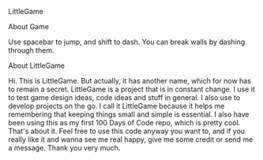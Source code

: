 LittleGame

About Game

Use spacebar to jump, and shift to dash. You can break walls by dashing through them. 



About LittleGame

Hi. This is LittleGame. But actually, it has another name, which for now has to remain a secret. LittleGame is a project that is in constant change. I use it to test game design ideas, code ideas and stuff in general. I also use to develop projects on the go. I call it LittleGame because it helps me remembering that keeping things small and simple is essential. I also have been using this as my first 100 Days of Code repo, which is pretty cool. That's about it. Feel free to use this code anyway you want to, and if you really like it and wanna see me real happy, give me some credit or send me a message. Thank you very much.